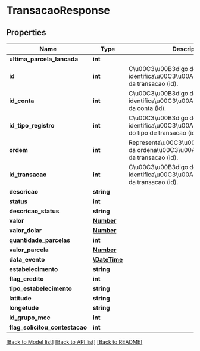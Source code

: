 # TransacaoResponse

## Properties
Name | Type | Description | Notes
------------ | ------------- | ------------- | -------------
**ultima_parcela_lancada** | **int** |  | [optional] 
**id** | **int** | C\u00C3\u00B3digo de identifica\u00C3\u00A7\u00C3\u00A3o da transacao (id). | [optional] 
**id_conta** | **int** | C\u00C3\u00B3digo de identifica\u00C3\u00A7\u00C3\u00A3o da conta (id). | [optional] 
**id_tipo_registro** | **int** | C\u00C3\u00B3digo de identifica\u00C3\u00A7\u00C3\u00A3o do tipo de transacao (id). | [optional] 
**ordem** | **int** | Representa\u00C3\u00A7\u00C3\u00A3o da ordena\u00C3\u00A7\u00C3\u00A3o da transacao (id). | [optional] 
**id_transacao** | **int** | C\u00C3\u00B3digo de identifica\u00C3\u00A7\u00C3\u00A3o da transacao (id). | [optional] 
**descricao** | **string** |  | [optional] 
**status** | **int** |  | [optional] 
**descricao_status** | **string** |  | [optional] 
**valor** | [**Number**](Number.md) |  | [optional] 
**valor_dolar** | [**Number**](Number.md) |  | [optional] 
**quantidade_parcelas** | **int** |  | [optional] 
**valor_parcela** | [**Number**](Number.md) |  | [optional] 
**data_evento** | [**\DateTime**](\DateTime.md) |  | [optional] 
**estabelecimento** | **string** |  | [optional] 
**flag_credito** | **int** |  | [optional] 
**tipo_estabelecimento** | **string** |  | [optional] 
**latitude** | **string** |  | [optional] 
**longetude** | **string** |  | [optional] 
**id_grupo_mcc** | **int** |  | [optional] 
**flag_solicitou_contestacao** | **int** |  | [optional] 

[[Back to Model list]](../README.md#documentation-for-models) [[Back to API list]](../README.md#documentation-for-api-endpoints) [[Back to README]](../README.md)



